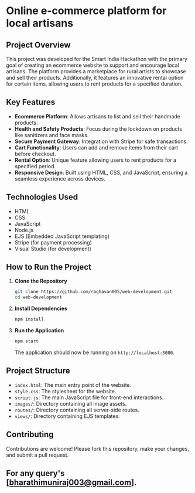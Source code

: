 # Online e-commerce platform for local artisans

## Project Overview
This project was developed for the Smart India Hackathon with the primary goal of creating an ecommerce website to support and encourage local artisans. The platform provides a marketplace for rural artists to showcase and sell their products. Additionally, it features an innovative rental option for certain items, allowing users to rent products for a specified duration.

## Key Features
- **Ecommerce Platform**: Allows artisans to list and sell their handmade products.
- **Health and Safety Products**: Focus during the lockdown on products like sanitizers and face masks.
- **Secure Payment Gateway**: Integration with Stripe for safe transactions.
- **Cart Functionality**: Users can add and remove items from their cart before checkout.
- **Rental Option**: Unique feature allowing users to rent products for a specified period.
- **Responsive Design**: Built using HTML, CSS, and JavaScript, ensuring a seamless experience across devices.

## Technologies Used
- HTML
- CSS
- JavaScript
- Node.js
- EJS (Embedded JavaScript templating)
- Stripe (for payment processing)
- Visual Studio (for development)

## How to Run the Project
1. **Clone the Repository**
    ```sh
    git clone https://github.com/raghavan005/web-development.git
    cd web-development
    ```

2. **Install Dependencies**
    ```sh
    npm install
    ```

3. **Run the Application**
    ```sh
    npm start
    ```
   The application should now be running on `http://localhost:3000`.

## Project Structure
- `index.html`: The main entry point of the website.
- `style.css`: The stylesheet for the website.
- `script.js`: The main JavaScript file for front-end interactions.
- `images/`: Directory containing all image assets.
- `routes/`: Directory containing all server-side routes.
- `views/`: Directory containing EJS templates.

## Contributing
Contributions are welcome! Please fork this repository, make your changes, and submit a pull request.

For any query's [bharathimuniraj003@gmail.com].
---
